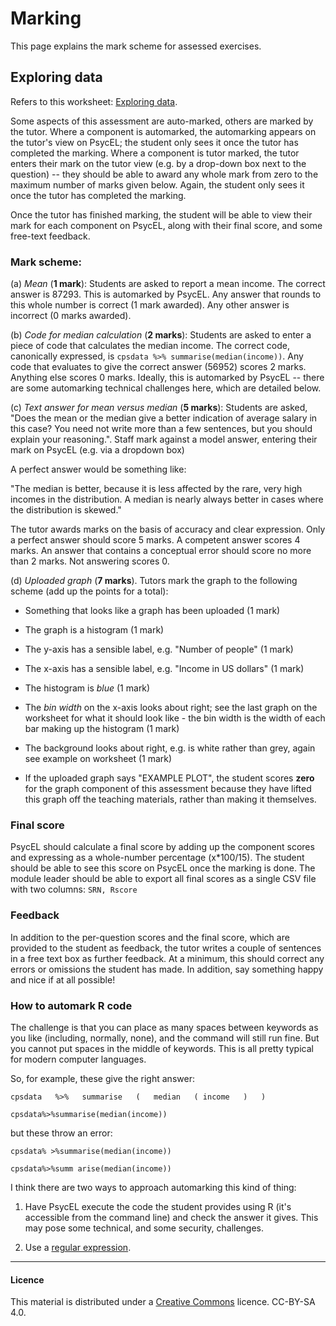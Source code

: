 # Marking

This page explains the mark scheme for assessed exercises.

## Exploring data

Refers to this worksheet: [Exploring data](exploring-incomes.html). 

Some aspects of this assessment are auto-marked, others are marked by the tutor. Where a component is automarked, 
the automarking appears on the tutor's view on PsycEL; the student only sees it once the tutor has completed the marking. Where a component is tutor marked, the tutor enters their mark on the tutor view (e.g. by a drop-down box next to the question) -- they should be able to award any whole mark from zero to the maximum number of marks given below. Again, the student only sees it once the tutor has completed the marking.

Once the tutor has finished marking, the student will be able to view their mark for each component on PsycEL, along with their final score, and some free-text feedback.

### Mark scheme:

(a) _Mean_ (**1 mark**): Students are asked to report a mean income. The correct answer is 87293. 
    This is automarked by PsycEL. Any answer that rounds to this whole number is correct 
    (1 mark awarded). Any other answer is incorrect (0 marks awarded).

(b) _Code for median calculation_ (**2 marks**): Students are asked to enter a piece of code that calculates 
    the median income. The correct code, canonically expressed, is `cpsdata %>% summarise(median(income))`.
    Any code that evaluates to give the correct answer (56952) scores 2 marks. 
    Anything else scores 0 marks. Ideally, this is automarked by PsycEL -- there are some automarking technical         challenges here, which are detailed below.
    
(c) _Text answer for mean versus median_ (**5 marks**): Students are asked, "Does the mean or the median give a better indication of average salary in this case? You need not write more than a few sentences, but you should explain your reasoning.". Staff mark against a model answer, entering their mark on PsycEL (e.g. via a dropdown box)

A perfect answer would be something like:

"The median is better, because it is less affected by the rare, very high incomes in the distribution. A median is nearly always better in cases where the distribution is skewed."

The tutor awards marks on the basis of accuracy and clear expression. Only a perfect answer should score 5 marks. A competent answer scores 4 marks. An answer that contains a conceptual error should score no more than 2 marks. Not answering scores 0.  

(d) _Uploaded graph_ (**7 marks**). Tutors mark the graph to the following scheme (add up the points for a total):

- Something that looks like a graph has been uploaded (1 mark)

- The graph is a histogram (1 mark)

- The y-axis has a sensible label, e.g. "Number of people" (1 mark)

- The x-axis has a sensible label, e.g. "Income in US dollars" (1 mark)

- The histogram is _blue_ (1 mark)

- The _bin width_ on the x-axis looks about right; see the last graph on the worksheet for what it should look like - the bin width is the width of each bar making up the histogram  (1 mark)
 
 - The background looks about right, e.g. is white rather than grey, again see example on worksheet (1 mark)
 
 - If the uploaded graph says "EXAMPLE PLOT", the student scores **zero** for the graph component of this assessment    because they have lifted this graph off the teaching materials, rather than making it themselves.

### Final score

PsycEL should calculate a final score by adding up the component scores and expressing as a whole-number percentage (x*100/15). The student should be able to see this score on PsycEL once the marking is done. The module leader should be able to export all final scores as a single CSV file with two columns: `SRN, Rscore`


### Feedback    

In addition to the per-question scores and the final score, which are provided to the student as feedback, the tutor writes a couple of sentences in a free text box as further feedback. At a minimum, this should correct any errors or omissions the student has made. In addition, say something happy and nice if at all possible!




### How to automark R code

The challenge is that you can place as many spaces between keywords as you like (including, normally, none), and the command will still run fine. But you cannot put spaces in the middle of keywords. This is all pretty typical for modern computer languages. 

So, for example, these give the right answer:

`cpsdata   %>%   summarise   (   median   ( income   )   )`

`cpsdata%>%summarise(median(income))`

but these throw an error:

`cpsdata% >%summarise(median(income))`

`cpsdata%>%summ arise(median(income))`

I think there are two ways to approach automarking this kind of thing:

1. Have PsycEL execute the code the student provides using R (it's accessible
from the command line) and check the answer it gives. This may pose some technical, and some
security, challenges.

2. Use a [regular expression](https://en.wikipedia.org/wiki/Regular_expression).


___

#### Licence
This material is distributed under a [Creative Commons](https://creativecommons.org/) licence. CC-BY-SA 4.0. 

